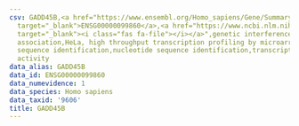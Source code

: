 ```yaml
---
csv: GADD45B,<a href="https://www.ensembl.org/Homo_sapiens/Gene/Summary?db=core;g=ENSG00000099860"
  target="_blank">ENSG00000099860</a>,<a href="https://www.ncbi.nlm.nih.gov/pubmed/17216044"
  target="_blank"><i class="fas fa-file"></i></a>",genetic interference,functional
  association,HeLa, high throughput transcription profiling by microarray,nucleotide
  sequence identification,nucleotide sequence identification,transcriptional regulation,up-regulates
  activity
data_alias: GADD45B
data_id: ENSG00000099860
data_numevidence: 1
data_species: Homo sapiens
data_taxid: '9606'
title: GADD45B
---
```


